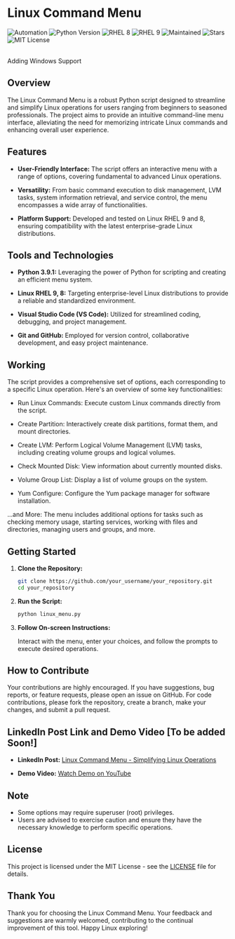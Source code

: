 # Linux Command Menu

![Automation](https://img.shields.io/badge/Automation-Yes-blue.svg) ![Python Version](https://img.shields.io/badge/Python-3.9.1-blue.svg) ![RHEL 8](https://img.shields.io/badge/RHEL-8-orange.svg) ![RHEL 9](https://img.shields.io/badge/RHEL-9-orange.svg) ![Maintained](https://img.shields.io/badge/Maintained-Yes-green.svg) ![Stars](https://img.shields.io/github/stars/ddhruv-iot/linux-menu-23.svg?style=social) ![MIT License](https://img.shields.io/badge/License-MIT-red.svg)




<Br> Adding Windows Support </Br>



## Overview

The Linux Command Menu is a robust Python script designed to streamline and simplify Linux operations for users ranging from beginners to seasoned professionals. The project aims to provide an intuitive command-line menu interface, alleviating the need for memorizing intricate Linux commands and enhancing overall user experience.

## Features

- **User-Friendly Interface:** The script offers an interactive menu with a range of options, covering fundamental to advanced Linux operations.

- **Versatility:** From basic command execution to disk management, LVM tasks, system information retrieval, and service control, the menu encompasses a wide array of functionalities.

- **Platform Support:** Developed and tested on Linux RHEL 9 and 8, ensuring compatibility with the latest enterprise-grade Linux distributions.

## Tools and Technologies

- **Python 3.9.1:** Leveraging the power of Python for scripting and creating an efficient menu system.

- **Linux RHEL 9, 8:** Targeting enterprise-level Linux distributions to provide a reliable and standardized environment.

- **Visual Studio Code (VS Code):** Utilized for streamlined coding, debugging, and project management.

- **Git and GitHub:** Employed for version control, collaborative development, and easy project maintenance.

## Working
The script provides a comprehensive set of options, each corresponding to a specific Linux operation. Here's an overview of some key functionalities:

- Run Linux Commands: Execute custom Linux commands directly from the script.

- Create Partition: Interactively create disk partitions, format them, and mount directories.

- Create LVM: Perform Logical Volume Management (LVM) tasks, including creating volume groups and logical volumes.

- Check Mounted Disk: View information about currently mounted disks.

- Volume Group List: Display a list of volume groups on the system.

- Yum Configure: Configure the Yum package manager for software installation.

...and More: The menu includes additional options for tasks such as checking memory usage, starting services, working with files and directories, managing users and groups, and more.

## Getting Started

1. **Clone the Repository:**
   
   ```bash
   git clone https://github.com/your_username/your_repository.git
   cd your_repository
   ```

2. **Run the Script:**
   
   ```bash
   python linux_menu.py
   ```

3. **Follow On-screen Instructions:**
   
   Interact with the menu, enter your choices, and follow the prompts to execute desired operations.

## How to Contribute

Your contributions are highly encouraged. If you have suggestions, bug reports, or feature requests, please open an issue on GitHub. For code contributions, please fork the repository, create a branch, make your changes, and submit a pull request.

## LinkedIn Post Link and Demo Video [To be added Soon!]

- **LinkedIn Post:** [Linux Command Menu - Simplifying Linux Operations]()
  
- **Demo Video:** [Watch Demo on YouTube]()

## Note

- Some options may require superuser (root) privileges.
- Users are advised to exercise caution and ensure they have the necessary knowledge to perform specific operations.

## License

This project is licensed under the MIT License - see the [LICENSE](LICENSE) file for details.

## Thank You

Thank you for choosing the Linux Command Menu. Your feedback and suggestions are warmly welcomed, contributing to the continual improvement of this tool. Happy Linux exploring!
